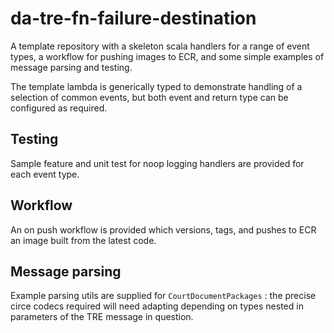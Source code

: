 # da-tre-fn-failure-destination
A template repository with a skeleton scala handlers for a range of event types, a workflow for pushing images to ECR, and some simple examples of message parsing and testing.

The template lambda is generically typed to demonstrate handling of a selection of common events, but both event and return type can be configured as required.

## Testing

Sample feature and unit test for noop logging handlers are provided for each event type.

## Workflow

An on push workflow is provided which versions, tags, and pushes to ECR an image built from the latest code.

## Message parsing
Example parsing utils are supplied for `CourtDocumentPackages` : the precise circe codecs required will need adapting depending on types nested in parameters of the TRE message in question.

